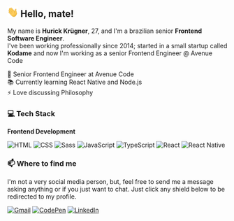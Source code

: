  ## <img src="https://raw.githubusercontent.com/hurick/hurick/master/assets/wave.gif" width="25px"> Hello, mate!

My name is **Hurick Krügner**, 27, and I'm a brazilian senior **Frontend Software Engineer**.  
I've been working professionally since 2014; started in a small startup called **Kodame** and now I'm working as a senior Frontend Engineer @ Avenue Code

💼 Senior Frontend Engineer at Avenue Code  
📚 Currently learning React Native and Node.js  
⚡ Love discussing Philosophy

### 💻 Tech Stack

**Frontend Development**

![HTML](https://img.shields.io/badge/-HTML-E34F26?style=for-the-badge&logo=HTML5&logoColor=ffffff)
![CSS](https://img.shields.io/badge/-CSS-1572B6?style=for-the-badge&logo=CSS3&logoColor=ffffff)
![Sass](https://img.shields.io/badge/-Sass-CC6699?style=for-the-badge&logo=sass&logoColor=ffffff)
![JavaScript](https://img.shields.io/badge/-JavaScript-F7DF1E?style=for-the-badge&logo=JavaScript&logoColor=333333)
![TypeScript](https://img.shields.io/badge/-TypeScript-3178C6?style=for-the-badge&logo=TypeScript&logoColor=ffffff)
![React](https://img.shields.io/badge/-React-61DAFB?style=for-the-badge&logo=React&logoColor=333333)
![React Native](https://img.shields.io/badge/-React_Native-61DAFB?style=for-the-badge&logo=React&logoColor=333333)

### 📫 Where to find me

I'm not a very social media person, but, feel free to send me a message asking anything or if you just want to chat. Just click any shield below to be redirected to my profile.

[![Gmail](https://img.shields.io/badge/-Gmail-ea4335?style=for-the-badge&logo=Gmail&logoColor=white)](mailto:hurickkrugner@gmail.com)
[![CodePen](https://img.shields.io/badge/-CodePen-131417?style=for-the-badge&logo=Codepen&logoColor=white)](https://codepen.io/hurick)
[![LinkedIn](https://img.shields.io/badge/-LinkedIn-0077B5?style=for-the-badge&logo=LinkedIn&logoColor=white)](https://linkedin.com/in/hurickkrugner)
